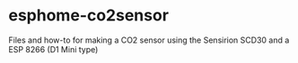 # esphome-co2sensor
Files and how-to for making a CO2 sensor using the Sensirion SCD30 and a ESP 8266 (D1 Mini type)

